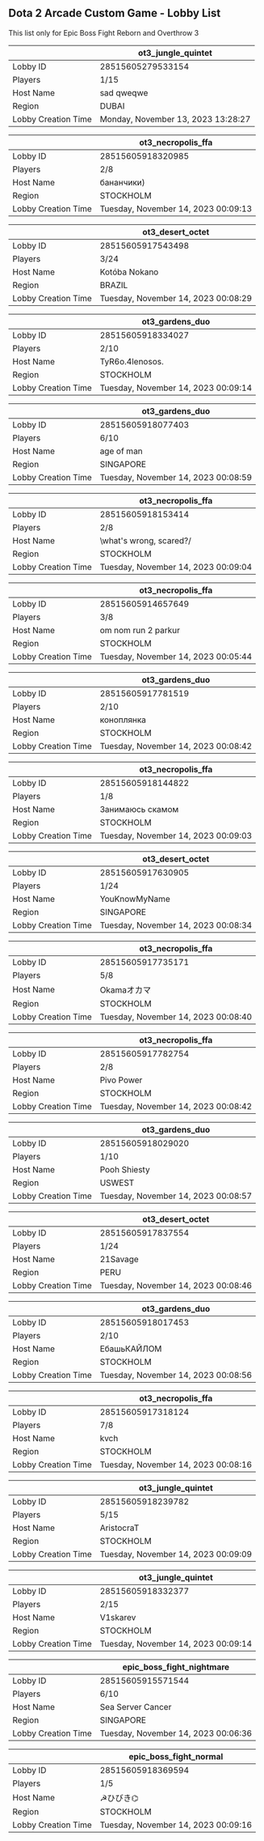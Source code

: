 ## Dota 2 Arcade Custom Game - Lobby List

This list only for Epic Boss Fight Reborn and Overthrow 3

|  | ot3_jungle_quintet |
| ------ | ------ |
| Lobby ID | 28515605279533154 |
| Players | 1/15 |
| Host Name | sad qweqwe |
| Region | DUBAI |
| Lobby Creation Time | Monday, November 13, 2023 13:28:27 |


|  | ot3_necropolis_ffa |
| ------ | ------ |
| Lobby ID | 28515605918320985 |
| Players | 2/8 |
| Host Name | бананчики) |
| Region | STOCKHOLM |
| Lobby Creation Time | Tuesday, November 14, 2023 00:09:13 |


|  | ot3_desert_octet |
| ------ | ------ |
| Lobby ID | 28515605917543498 |
| Players | 3/24 |
| Host Name | Kotóba Nokano |
| Region | BRAZIL |
| Lobby Creation Time | Tuesday, November 14, 2023 00:08:29 |


|  | ot3_gardens_duo |
| ------ | ------ |
| Lobby ID | 28515605918334027 |
| Players | 2/10 |
| Host Name | TyR6o.4lenosos. |
| Region | STOCKHOLM |
| Lobby Creation Time | Tuesday, November 14, 2023 00:09:14 |


|  | ot3_gardens_duo |
| ------ | ------ |
| Lobby ID | 28515605918077403 |
| Players | 6/10 |
| Host Name | age of man |
| Region | SINGAPORE |
| Lobby Creation Time | Tuesday, November 14, 2023 00:08:59 |


|  | ot3_necropolis_ffa |
| ------ | ------ |
| Lobby ID | 28515605918153414 |
| Players | 2/8 |
| Host Name | \what's wrong, scared?/ |
| Region | STOCKHOLM |
| Lobby Creation Time | Tuesday, November 14, 2023 00:09:04 |


|  | ot3_necropolis_ffa |
| ------ | ------ |
| Lobby ID | 28515605914657649 |
| Players | 3/8 |
| Host Name | om nom run 2 parkur |
| Region | STOCKHOLM |
| Lobby Creation Time | Tuesday, November 14, 2023 00:05:44 |


|  | ot3_gardens_duo |
| ------ | ------ |
| Lobby ID | 28515605917781519 |
| Players | 2/10 |
| Host Name | коноплянка |
| Region | STOCKHOLM |
| Lobby Creation Time | Tuesday, November 14, 2023 00:08:42 |


|  | ot3_necropolis_ffa |
| ------ | ------ |
| Lobby ID | 28515605918144822 |
| Players | 1/8 |
| Host Name | Занимаюсь скамом |
| Region | STOCKHOLM |
| Lobby Creation Time | Tuesday, November 14, 2023 00:09:03 |


|  | ot3_desert_octet |
| ------ | ------ |
| Lobby ID | 28515605917630905 |
| Players | 1/24 |
| Host Name | YouKnowMyName |
| Region | SINGAPORE |
| Lobby Creation Time | Tuesday, November 14, 2023 00:08:34 |


|  | ot3_necropolis_ffa |
| ------ | ------ |
| Lobby ID | 28515605917735171 |
| Players | 5/8 |
| Host Name | Okamaオカマ |
| Region | STOCKHOLM |
| Lobby Creation Time | Tuesday, November 14, 2023 00:08:40 |


|  | ot3_necropolis_ffa |
| ------ | ------ |
| Lobby ID | 28515605917782754 |
| Players | 2/8 |
| Host Name | Pivo Power |
| Region | STOCKHOLM |
| Lobby Creation Time | Tuesday, November 14, 2023 00:08:42 |


|  | ot3_gardens_duo |
| ------ | ------ |
| Lobby ID | 28515605918029020 |
| Players | 1/10 |
| Host Name | Pooh Shiesty |
| Region | USWEST |
| Lobby Creation Time | Tuesday, November 14, 2023 00:08:57 |


|  | ot3_desert_octet |
| ------ | ------ |
| Lobby ID | 28515605917837554 |
| Players | 1/24 |
| Host Name | 21Savage |
| Region | PERU |
| Lobby Creation Time | Tuesday, November 14, 2023 00:08:46 |


|  | ot3_gardens_duo |
| ------ | ------ |
| Lobby ID | 28515605918017453 |
| Players | 2/10 |
| Host Name | ЕбашьКАЙЛОМ |
| Region | STOCKHOLM |
| Lobby Creation Time | Tuesday, November 14, 2023 00:08:56 |


|  | ot3_necropolis_ffa |
| ------ | ------ |
| Lobby ID | 28515605917318124 |
| Players | 7/8 |
| Host Name | kvch |
| Region | STOCKHOLM |
| Lobby Creation Time | Tuesday, November 14, 2023 00:08:16 |


|  | ot3_jungle_quintet |
| ------ | ------ |
| Lobby ID | 28515605918239782 |
| Players | 5/15 |
| Host Name | AristocraT | 生于血液 |
| Region | STOCKHOLM |
| Lobby Creation Time | Tuesday, November 14, 2023 00:09:09 |


|  | ot3_jungle_quintet |
| ------ | ------ |
| Lobby ID | 28515605918332377 |
| Players | 2/15 |
| Host Name | V1skarev |
| Region | STOCKHOLM |
| Lobby Creation Time | Tuesday, November 14, 2023 00:09:14 |


|  | epic_boss_fight_nightmare |
| ------ | ------ |
| Lobby ID | 28515605915571544 |
| Players | 6/10 |
| Host Name | Sea Server Cancer |
| Region | SINGAPORE |
| Lobby Creation Time | Tuesday, November 14, 2023 00:06:36 |


|  | epic_boss_fight_normal |
| ------ | ------ |
| Lobby ID | 28515605918369594 |
| Players | 1/5 |
| Host Name | ☭ひびき⌬ |
| Region | STOCKHOLM |
| Lobby Creation Time | Tuesday, November 14, 2023 00:09:16 |


